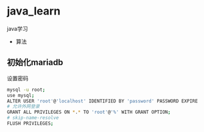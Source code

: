 # java_learn

java学习
- 算法

## 初始化mariadb
设置密码
``` bash
mysql -u root;
use mysql;
ALTER USER 'root'@'localhost' IDENTIFIED BY 'password' PASSWORD EXPIRE NEVER;
# 允许外网登录
GRANT ALL PRIVILEGES ON *.* TO 'root'@'%' WITH GRANT OPTION;
# skip-name-resolve
FLUSH PRIVILEGES;
```
